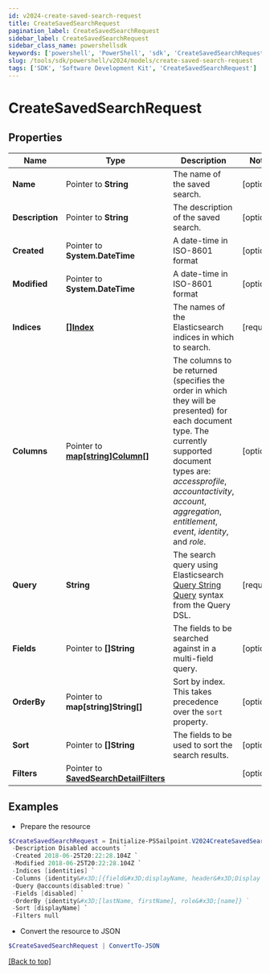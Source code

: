 ```yaml
---
id: v2024-create-saved-search-request
title: CreateSavedSearchRequest
pagination_label: CreateSavedSearchRequest
sidebar_label: CreateSavedSearchRequest
sidebar_class_name: powershellsdk
keywords: ['powershell', 'PowerShell', 'sdk', 'CreateSavedSearchRequest'] 
slug: /tools/sdk/powershell/v2024/models/create-saved-search-request
tags: ['SDK', 'Software Development Kit', 'CreateSavedSearchRequest']
---
```



# CreateSavedSearchRequest

## Properties

Name | Type | Description | Notes
------------ | ------------- | ------------- | -------------
**Name** |  Pointer to **String** | The name of the saved search.  | [optional] 
**Description** |  Pointer to **String** | The description of the saved search.  | [optional] 
**Created** |  Pointer to **System.DateTime** | A date-time in ISO-8601 format | [optional] 
**Modified** |  Pointer to **System.DateTime** | A date-time in ISO-8601 format | [optional] 
**Indices** |  [**[]Index**](index) | The names of the Elasticsearch indices in which to search.  | [required]
**Columns** |  Pointer to [**map[string]Column[]**](https://learn.microsoft.com/en-us/powershell/module/microsoft.powershell.core/about/about_arrays?view=powershell-7.4) | The columns to be returned (specifies the order in which they will be presented) for each document type.  The currently supported document types are: _accessprofile_, _accountactivity_, _account_, _aggregation_, _entitlement_, _event_, _identity_, and _role_.  | [optional] 
**Query** |  **String** | The search query using Elasticsearch [Query String Query](https://www.elastic.co/guide/en/elasticsearch/reference/5.2/query-dsl-query-string-query.html#query-string) syntax from the Query DSL.  | [required]
**Fields** |  Pointer to **[]String** | The fields to be searched against in a multi-field query.  | [optional] 
**OrderBy** |  Pointer to **map[string]String[]** | Sort by index. This takes precedence over the `sort` property.  | [optional] 
**Sort** |  Pointer to **[]String** | The fields to be used to sort the search results.  | [optional] 
**Filters** |  Pointer to [**SavedSearchDetailFilters**](saved-search-detail-filters) |  | [optional] 

## Examples

- Prepare the resource
```powershell
$CreateSavedSearchRequest = Initialize-PSSailpoint.V2024CreateSavedSearchRequest  -Name Disabled accounts `
 -Description Disabled accounts `
 -Created 2018-06-25T20:22:28.104Z `
 -Modified 2018-06-25T20:22:28.104Z `
 -Indices [identities] `
 -Columns {identity&#x3D;[{field&#x3D;displayName, header&#x3D;Display Name}, {field&#x3D;e-mail, header&#x3D;Work Email}]} `
 -Query @accounts(disabled:true) `
 -Fields [disabled] `
 -OrderBy {identity&#x3D;[lastName, firstName], role&#x3D;[name]} `
 -Sort [displayName] `
 -Filters null
```

- Convert the resource to JSON
```powershell
$CreateSavedSearchRequest | ConvertTo-JSON
```


[[Back to top]](#) 

